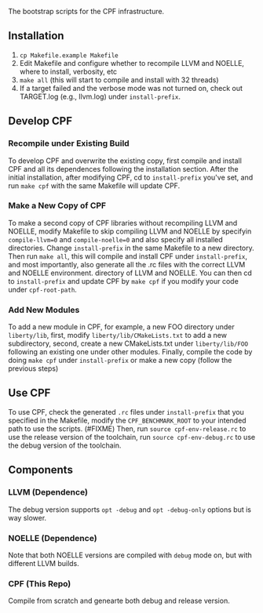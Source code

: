 The bootstrap scripts for the CPF infrastructure.

## Installation

1. `cp Makefile.example Makefile`
2. Edit Makefile and configure whether to recompile LLVM and NOELLE, where to
   install, verbosity, etc
3. `make all` (this will start to compile and install with 32 threads)
4. If a target failed and the verbose mode was not turned on, check out
   TARGET.log (e.g., llvm.log) under `install-prefix`.

## Develop CPF

### Recompile under Existing Build 
To develop CPF and overwrite the existing copy, first compile and install CPF
and all its dependences following the installation section.  After the initial
installation, after modifying CPF, cd to `install-prefix` you've set, and run
`make cpf` with the same Makefile will update CPF.

### Make a New Copy of CPF
To make a second copy of CPF libraries without recompiling LLVM and NOELLE,
modify Makefile to skip compiling LLVM and NOELLE by specifyin `compile-llvm=0`
and `compile-noelle=0` and also specify all installed directories. Change
`install-prefix` in the same Makefile to a new directory. Then run `make all`,
this will compile and install CPF under `install-prefix`, and most importantly,
also generate all the .rc files with the correct LLVM and NOELLE environment.
directory of LLVM and NOELLE. You can then cd to `install-prefix` and update
CPF by `make cpf` if you modify your code under `cpf-root-path`.

### Add New Modules
To add a new module in CPF, for example, a new FOO directory under
`liberty/lib`, first, modify `liberty/lib/CMakeLists.txt` to add a new
subdirectory, second, create a new CMakeLists.txt under `liberty/lib/FOO`
following an existing one under other modules. Finally, compile the code by
doing `make cpf` under `install-prefix` or make a new copy (follow the previous
steps)

## Use CPF

To use CPF, check the generated `.rc` files under `install-prefix` that you
specified in the Makefile, modify the `CPF_BENCHMARK_ROOT` to your intended
path to use the scripts. (#FIXME) Then, run `source cpf-env-release.rc` to use
the release version of the toolchain, run `source cpf-env-debug.rc` to use the
debug version of the toolchain.

## Components

### LLVM (Dependence)
The debug version supports `opt -debug` and `opt -debug-only` options but is way slower.

### NOELLE (Dependence)
Note that both NOELLE versions are compiled with `debug` mode on, but with different LLVM builds.

### CPF (This Repo)
Compile from scratch and genearte both debug and release version.
